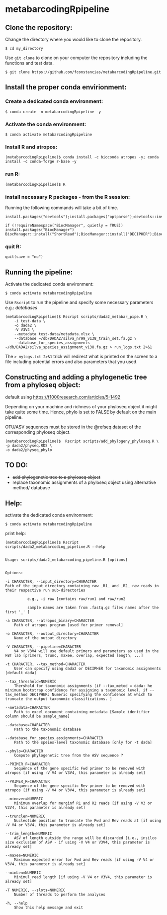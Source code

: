 # metabarcodingRpipeline

## Clone the repository:

Change the directory where you would like to clone the repository.

	$ cd my_directory

Use ``git clone`` to clone on your computer the repository including the functions and test data.

	$ git clone https://github.com/fconstancias/metabarcodingRpipeline.git


## Install the proper conda envirionment:
### Create a dedicated conda environment:
	$ conda create -n metabarcodingRpipeline -y
### Activate the conda environment:
	$ conda activate metabarcodingRpipeline
### Install R and atropos:
	(metabarcodingRpipeline)$ conda install -c bioconda atropos -y; conda install -c conda-forge r-base -y
### run R:
	(metabarcodingRpipeline)$ R
### install necessary R packages - from the R session:

Running the following commands will take a bit of time.

	install.packages("devtools");install.packages("optparse");devtools::install_github("tidyverse/tidyverse");devtools::install_github("KlausVigo/phangorn");devtools::install_github("benjjneb/dada2")
	
	if (!requireNamespace("BiocManager", quietly = TRUE))
	install.packages("BiocManager")
	BiocManager::install("ShortRead");BiocManager::install("DECIPHER");BiocManager::install("phyloseq")
	
	
### quit R:
	quit(save = "no")
	

## Running the pipeline:

Activate the dedicated conda environment:

	$ conda activate metabarcodingRpipeline



Use ``Rscript`` to run the pipeline and specify some necessary parameters e.g.: *databases*

	(metabarcodingRpipeline)$ Rscript scripts/dada2_metabar_pipe.R \
		-i test-data \
		-o dada2 \
		-V V3V4 \
		--metadata test-data/metadata.xlsx \
		--database ~/db/DADA2/silva_nr99_v138_train_set.fa.gz \
		--database_for_species_assignments ~/db/DADA2/silva_species_assignment_v138.fa.gz > run_logs.txt 2>&1
		
The ``> mylogs.txt 2>&1`` trick will redirect what is printed on the screen to a file including potential errors and also parameters that you used.

## Constructing and adding a phylogenetic tree from a phyloseq object:
default using <https://f1000research.com/articles/5-1492>

Depending on your machine and richness of your phyloseq object it might take quite some time. Hence, phylo is set to FALSE by default on the main pipeline.

OTU/ASV sequences must be stored in the @refseq dataset of the corresponding phyloseq object.

	(metabarcodingRpipeline)$  Rscript scripts/add_phylogeny_phyloseq.R \
	-p dada2/physeq.RDS \
	-o dada2/physeq_phylo


## TO DO:

- <s>add phylogenetic tree to a phyloseq object</s>
- replace taxonomic assignments of a phyloseq object using alternative method/ database

## Help:


activate the dedicated conda environment:

	$ conda activate metabarcodingRpipeline

print help:
	
	(metabarcodingRpipeline)$ Rscript scripts/dada2_metabarcoding_pipeline.R --help


	Usage: scripts/dada2_metabarcoding_pipeline.R [options]


	Options:
	
	-i CHARACTER, --input_directory=CHARACTER
	Path of the input directory containing raw _R1_ and _R2_ raw reads in their respective run sub-directories 
 
              e.g., -i raw [contains raw/run1 and raw/run2 

              sample names are taken from .fastq.gz files names after the first '_' ]

	-a CHARACTER, --atropos_binary=CHARACTER
		Path of atropos program [used for primer removal]

	-o CHARACTER, --output_directory=CHARACTER
		Name of the output directory

	-V CHARACTER, --pipeline=CHARACTER
		V4 or V3V4 will use default primers and parameters as used in the FBT lab [primers, trunc, maxee, overlap, expected length, ...]

	-t CHARACTER, --tax_method=CHARACTER
		User can specify using dada2 or DECIPHER for taxonomic assignments [default dada]

	--tax_threshold=NUMERIC
		Thershold for taxonomic assignments [if --tax_metod = dada: he minimum bootstrap confidence for assigning a taxonomic level. if --tax_method DECIPHER: Numeric specifying the confidence at which to truncate the output taxonomic classifications. ]

	--metadata=CHARACTER
		Path to excel document containing metadata [Sample identifier column should be sample_name]

	--database=CHARACTER
		Path to the taxonomic database

	--database_for_species_assignments=CHARACTER
		Path to the speies-level taxonomic database [only for -t dada]

	--phylo=CHARACTER
		Compute phylogenetic tree from the ASV sequence ?

	--PRIMER_F=CHARACTER
		Sequence of the gene specific Fwd primer to be removed with atropos [if using -V V4 or V3V4, this parameter is already set]

	--PRIMER_R=CHARACTER
		Sequence of the gene specific Rev primer to be removed with atropos [if using -V V4 or V3V4, this parameter is already set]

	--minover=NUMERIC
		Minimum overlap for merginf R1 and R2 reads [if using -V V3 or V3V4, this parameter is already set]

	--trunclen=NUMERIC
		Nucleotide position to truncate the Fwd and Rev reads at [if using -V V4 or V3V4, this parameter is already set]

	--trim_length=NUMERIC
		ASV of length outside the range will be discarded [i.e., insilco size exclusion of ASV - if using -V V4 or V3V4, this parameter is already set]

	--maxee=NUMERIC
		Maximum expected error for Fwd and Rev reads [if using -V V4 or V3V4, this parameter is already set]

	--minLen=NUMERIC
		Minimul read length [if using -V V4 or V3V4, this parameter is already set]

	-T NUMERIC, --slots=NUMERIC
		Number of threads to perform the analyses

	-h, --help
		Show this help message and exit

